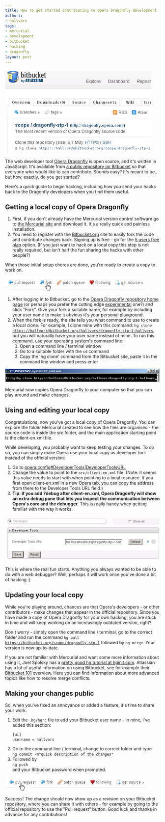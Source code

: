 ```yaml
---
title: How to get started contributing to Opera Dragonfly development
authors:
- hallvors
tags:
- mercurial
- development
- bitbucket
- hacking
- dragonfly
layout: post
---
```

<span class='imgright'><img alt='' src='/blog/how-to-get-started-contributing-to-opera-dragonfly-development/bb-logo.png' /></span> <p>The web developer tool <a href="http://www.opera.com/dragonfly/">Opera Dragonfly</a> is open source, and it&#39;s written in JavaScript. It&#39;s available from <a href="https://bitbucket.org/scope/dragonfly-stp-1/">a public repository on Bitbucket</a> so that everyone who would like to can contribute. Sounds easy? It&#39;s meant to be.. but how, exactly, do you get started?</p>

<p>Here&#39;s a quick guide to begin hacking, including how you send your hacks back to the Dragonfly developers when you find them useful.</p>
<h2>Getting a local copy of Opera Dragonfly</h2>
<ol>
<li>First, if you don&#39;t already have the Mercurial version control software go to <a href="http://mercurial.selenic.com/">the Mercurial site</a> and download it. It&#39;s a really quick and painless installation.</li>
<li>You need to register with the <a href="https://bitbucket.org/">Bitbucket.org</a> site to easily fork the code and contribute changes back. Signing up is free - go for the <a href="http://bitbucket.org/account/signup/?plan=5_users">5 users free plan</a> option. (If you just want to hack on a local copy this step is not really required, but isn&#39;t half the fun sharing the hacks with other people?)</li>
</ol>
<p>When those initial setup chores are done, you&#39;re ready to create a copy to work on.</p><span class='imgright'><img alt='' src='/blog/how-to-get-started-contributing-to-opera-dragonfly-development/bb-fork.png' /></span>
<ol>
<li> After logging in to Bitbucket, go to the <a href="https://bitbucket.org/scope/dragonfly-stp-1">Opera Dragonfly repository home page</a> (or perhaps you prefer the
cutting edge <a href="https://bitbucket.org/scope/dragonfly-stp-1-experimental">experimental</a> one?) and click &quot;Fork&quot;. Give your fork a suitable name, for example by including your user name to make it obvious it&#39;s your personal playground.</li>
<li>When the fork is ready, the site tells you what command to use to create a local clone. For example, I clone mine with this command:
<code>hg clone <a href="https://hallvors@bitbucket.org/hallvors/dragonfly-stp-1-hallvors" target="_blank">https://hallvors@bitbucket.org/hallvors/dragonfly-stp-1-hallvors</a></code>, but you will naturally have your user name instead of mine. To run this command, use your operating system&#39;s command line:
<ol>
	<li>Open a command line / terminal window</li>
	<li>Go to a suitable folder with the <code>cd</code> command</li>
	<li>Copy the &#39;hg clone&#39; command from the Bitbucket site, paste it in the command line window and press enter</li>
</ol>
</li>
</ol><span class='imgcenter'><img alt='' src='/blog/how-to-get-started-contributing-to-opera-dragonfly-development/bb-hg-cmdline.png' /></span>
<p>Mercurial now copies Opera Dragonfly to your computer so that you can play around and make changes.</p>

<h2>Using and editing your local copy</h2>
<p>Congratulations, now you&#39;ve got a local copy of Opera Dragonfly. You can explore the folder Mercurial created to see how the files are organised - the source code is inside the src folder, and the main application starting point is the client-en.xml file.</p>
<p>While developing, you probably want to keep testing your changes. To do so, you can simply make Opera use your local copy as developer tool instead of the official version:</p>
<ol>
	<li> Go to <a href="opera:config#DeveloperTools|DeveloperToolsURL">opera:config#DeveloperTools|DeveloperToolsURL</a></li>
	<li>Change the value to point to the <code>src/client-en.xml</code> file. (Note: it seems this value needs to start with <a href="" target="_blank"></a> when pointing to a local resource. If you first open client-en.xml in a new Opera tab, you can copy the address from there to the Developer Tools URL field.) </li>
	<li><b>Tip: if you add ?debug after client-en.xml, Opera Dragonfly will show an extra debug pane that lets you inspect the communication between Opera&#39;s core and the debugger.</b> This is really handy when getting familiar with the way it works.</li></ol><span class='img'><img alt='' src='/blog/how-to-get-started-contributing-to-opera-dragonfly-development/opera-config-devtools.png' /></span>

<p>This is where the real fun starts. Anything you always wanted to be able to do with a web debugger? Well, perhaps it will work once you&#39;ve done a bit of hacking :)</p>
<h2>Updating your local copy</h2>
<p>While you&#39;re playing around, chances are that Opera&#39;s developers - or other contributors - make changes that appear in the official repository. Since you have made a copy of Opera Dragonfly for your own hacking, you are stuck in time and will keep working on an increasingly outdated version, right?</p>
<p>Don&#39;t worry - simply open the command line / terminal, go to the correct folder and run the command <code>hg pull <a href="https://bitbucket.org/scope/dragonfly-stp-1" target="_blank">https://bitbucket.org/scope/dragonfly-stp-1</a></code> followed by <code>hg merge</code>. Your version is now up-to-date.</p>
<p>If you are not familiar with Mercurial and want some more information about using it, Joel Spolsky has a <a href="http://hginit.com/">pretty good hg tutorial at hginit.com</a>. Atlassian has a lot of useful information on using Bitbucket, see for example their <a href="http://confluence.atlassian.com/display/BITBUCKET/Bitbucket+101">Bitbucket 101</a> overview. Here you can find information about more advanced topics like how to resolve merge conflicts.</p>
<h2>Making your changes public</h2>
<p>So, when you&#39;ve fixed an annoyance or added a feature, it&#39;s time to share your work.</p>
<ol>
<li>Edit the <code>.hg/hgrc</code> file to add your Bitbucket user name - in mine, I&#39;ve added this section:
<pre><code>[ui]
username = hallvors
</code></pre>
</li>
<li>Go to the command line / terminal, change to correct folder and type <br /><code>hg commit -m&quot;quick description of the changes&quot;</code></li>
<li>Followed by <br /><code>hg push</code><br /> and your Bitbucket password when prompted.</li>
</ol><span class='imgright'><img alt='' src='/blog/how-to-get-started-contributing-to-opera-dragonfly-development/bb-pull-req.png' /></span>
<p>Success! The change should now show up as a revision on your Bitbucket repository, where you can share it with others - for example by going to the official repository to use the &quot;Pull request&quot; button. Good luck and thanks in advance for any contributions!</p>
